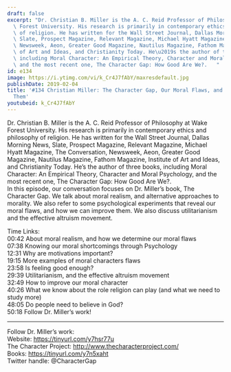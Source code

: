 ```yaml
---
draft: false
excerpt: "Dr. Christian B. Miller is the A. C. Reid Professor of Philosophy at Wake\
  \ Forest University. His research is primarily in contemporary ethics and philosophy\
  \ of religion. He has written for the Wall Street Journal, Dallas Morning News,\
  \ Slate, Prospect Magazine, Relevant Magazine, Michael Hyatt Magazine, The Conversation,\
  \ Newsweek, Aeon, Greater Good Magazine, Nautilus Magazine, Fathom Magazine, Institute\
  \ of Art and Ideas, and Christianity Today. He\u2019s the author of three books,\
  \ including Moral Character: An Empirical Theory, Character and Moral Psychology,\
  \ and the most recent one, The Character Gap: How Good Are We?.   "
id: e134
image: https://i.ytimg.com/vi/k_Cr4J7fAbY/maxresdefault.jpg
publishDate: 2019-02-04
title: '#134 Christian Miller: The Character Gap, Our Moral Flaws, and How to Improve
  Them'
youtubeid: k_Cr4J7fAbY
---
```

Dr. Christian B. Miller is the A. C. Reid Professor of Philosophy at Wake Forest University. His research is primarily in contemporary ethics and philosophy of religion. He has written for the Wall Street Journal, Dallas Morning News, Slate, Prospect Magazine, Relevant Magazine, Michael Hyatt Magazine, The Conversation, Newsweek, Aeon, Greater Good Magazine, Nautilus Magazine, Fathom Magazine, Institute of Art and Ideas, and Christianity Today. He’s the author of three books, including Moral Character: An Empirical Theory, Character and Moral Psychology, and the most recent one, The Character Gap: How Good Are We?.   
In this episode, our conversation focuses on Dr. Miller’s book, The Character Gap. We talk about moral realism, and alternative approaches to morality. We also refer to some psychological experiments that reveal our moral flaws, and how we can improve them. We also discuss utilitarianism and the effective altruism movement.  

Time Links:  
00:42  About moral realism, and how we determine our moral flaws  
07:38  Knowing our moral shortcomings through Psychology                             
12:31  Why are motivations important?             
19:15  More examples of moral characters flaws          
23:58  Is feeling good enough?     
29:39  Utilitarianism, and the effective altruism movement           
32:49  How to improve our moral character      
40:26  What we know about the role religion can play (and what we need to study more)      
48:05  Do people need to believe in God?    
50:18  Follow Dr. Miller’s work!

---

Follow Dr. Miller’s work:  
Website: https://tinyurl.com/y7hsr77u  
The Character Project: http://www.thecharacterproject.com/  
Books: https://tinyurl.com/y7n5xaht  
Twitter handle: @CharacterGap
